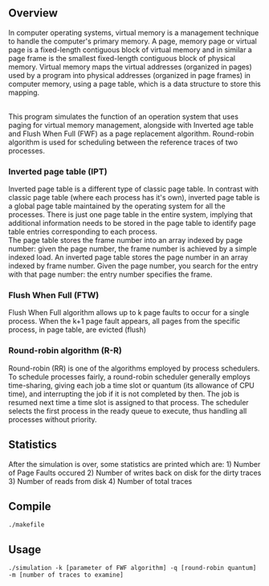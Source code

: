 
## Overview

In computer operating systems, virtual memory is a management technique to handle the computer's primary memory. A page, memory page or virtual page is a fixed-length contiguous block of virtual memory and in similar a page frame is the smallest fixed-length contiguous block of physical memory. Virtual memory maps the virtual addresses (organized in pages) used by a program into physical addresses (organized in page frames) in computer memory, using a page table, which is a data structure to store this mapping.

<br />
This program simulates the function of an operation system that uses paging for virtual memory management, alongside with Inverted age table and Flush When Full (FWF) as a page replacement algorithm. Round-robin algorithm is used for scheduling between the reference traces of two processes.

### Inverted page table (IPT)

Inverted page table is a different type of classic page table. In contrast with classic page table (where each process has it's own), inverted page table is a global page table maintained by the operating system for all the processes. There is just one page table in the entire system, implying that additional information needs to be stored in the page table to identify page table entries corresponding to each process. 
<br />
The page table stores the frame number into an array indexed by page number: given the page number, the frame number is achieved by a simple indexed load. An inverted page table stores the page number in an array indexed by frame number. Given the page number, you search for the entry with that page number: the entry number specifies the frame.


### Flush When Full (FTW)

Flush When Full algorithm allows up to k page faults to occur for a single process. When the k+1 page fault appears, all pages from the specific process, in page table, are evicted (flush)


### Round-robin algorithm (R-R)
Round-robin (RR) is one of the algorithms employed by process schedulers. To schedule processes fairly, a round-robin scheduler generally employs time-sharing, giving each job a time slot or quantum (its allowance of CPU time), and interrupting the job if it is not completed by then. The job is resumed next time a time slot is assigned to that process. The scheduler selects the first process in the ready queue to execute, thus handling all processes without priority.


## Statistics

After the simulation is over, some statistics are printed which are: 1) Number of Page Faults occured 2) Number of writes back on disk for the dirty traces 3) Number of reads from disk 4) Number of total traces 

## Compile

`./makefile`

## Usage

`./simulation -k [parameter of FWF algorithm] -q [round-robin quantum] -m [number of traces to examine]`

